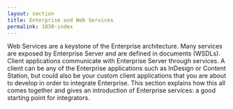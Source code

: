 ```yaml
---
layout: section
title: Enterprise and Web Services
permalink: 1030-index
---
```

Web Services are a keystone of the Enterprise architecture. Many services are exposed by Enterprise Server and are 
defined in documents (WSDLs). Client applications communicate with Enterprise Server through services. A client can 
be any of the Enterprise applications such as InDesign or Content Station, but could also be your custom client 
applications that you are about to develop in order to integrate Enterprise. This section explains how this all comes 
together and gives an introduction of Enterprise services: a good starting point for integrators.
